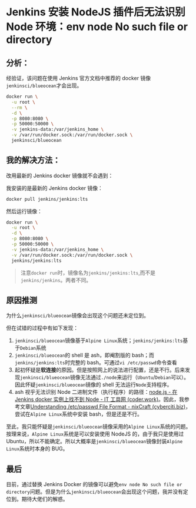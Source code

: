 ﻿# Jenkins 安装 NodeJS 插件后无法识别 Node 环境：env node No such file or directory

## 分析：

经验证，该问题在使用 Jenkins 官方文档中推荐的 docker 镜像`jenkinsci/blueocean`才会出现。

```bash
docker run \
  -u root \
  --rm \
  -d \
  -p 8080:8080 \
  -p 50000:50000 \
  -v jenkins-data:/var/jenkins_home \
  -v /var/run/docker.sock:/var/run/docker.sock \
  jenkinsci/blueocean
```

## 我的解决方法：

改用最新的 Jenkins docker 镜像就不会遇到：

我安装的是最新的 Jenkins docker 镜像：

```bash
docker pull jenkins/jenkins:lts
```

然后运行镜像：

```bash
docker run \
  -u root \
  -d \
  -p 8080:8080 \
  -p 50000:50000 \
  -v jenkins-data:/var/jenkins_home \
  -v /var/run/docker.sock:/var/run/docker.sock \
  jenkins/jenkins:lts
```

> 注意`docker run`时，镜像名为`jenkins/jenkins:lts`,而不是`jenkins/jenkins`。两者不同。

## 原因推测

为什么`jenkinsci/blueocean`镜像会出现这个问题还未定位到。

但在试错的过程中有如下发现：

1. `jenkinsci/blueocean`镜像基于`Alpine Linux`系统；`jenkins/jenkins:lts`基于`Debian`系统
2. `jenkinsci/blueocean`的 shell 是 ash，即阉割版的 bash；而`jenkins/jenkins:lts`时完整的 bash。可通过`vi /etc/passwd`命令查看
3. 起初怀疑是**软连接**的原因。但是按照网上的说法进行配置，还是不行。后来发现`jenkinsci/blueocean`镜像无法通过`./node`来运行（`Ubuntu`/`Debian`可以）。因此怀疑`jenkinsci/blueocean`镜像的 shell 无法运行`Node`支持程序。
4. ash 视乎无法识别 Node 二进制文件（执行程序）的路径：[node.js - 在 Jenkins docker 实例上找不到 Node - IT 工具网 (coder.work)](https://www.coder.work/article/5102889)。因此，我参考文章[Understanding /etc/passwd File Format - nixCraft (cyberciti.biz)](https://www.cyberciti.biz/faq/understanding-etcpasswd-file-format/)，尝试在`Alpine Linux`系统中安装 bash，但是还是不行。

至此，我只能怀疑是`jenkinsci/blueocean`镜像采用的`Alpine Linux`系统的问题。按理来说，`Alpine Linux`系统是可以安装使用 NodeJS 的，由于我只是使用过 Ubuntu，所以不能确定。所以大概率是`jenkinsci/blueocean`镜像封装`Alpine Linux`系统时本身的 BUG。

## 最后

目前，通过替换 Jenkins Docker 的镜像可以避免`env node No such file or directory`问题。但是为什么`jenkinsci/blueocean`会出现这个问题，我并没有定位到。期待大佬们的解惑。
